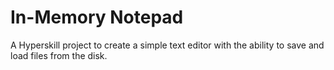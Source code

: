  # In-Memory Notepad
 
A Hyperskill project to create
a simple text editor with the ability to save and load files from the disk.